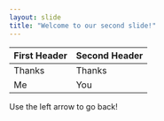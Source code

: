 ```yaml
---
layout: slide
title: "Welcome to our second slide!"
---
```

First Header | Second Header
------------ | -------------
Thanks | Thanks
Me | You

Use the left arrow to go back!
